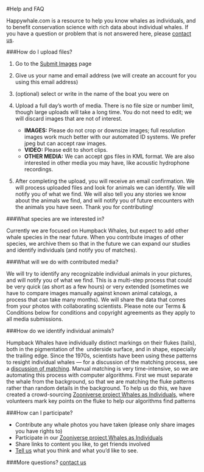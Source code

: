 #Help and FAQ

Happywhale.com is a resource to help you know whales as individuals, and to benefit conservation science with rich data about individual whales. If you have a question or problem that is not answered here, please [contact us](mailto:info@happywhale.com).

###How do I upload files?

1. Go to the [Submit Images](/submitMedia) page 

2. Give us your name and email address (we will create an account for you using this email address) 

3. (optional) select or write in the name of the boat you were on

 
4. Upload a full day’s worth of media. There is no file size or number limit, though large uploads will take a long time. You do not need to edit; we will discard images that are not of interest.
	*  **IMAGES:** Please do not crop or downsize images; full resolution images work much better with our automated ID systems. We prefer jpeg but can accept raw images. 
	* **VIDEO:** Please edit to short clips.
	* **OTHER MEDIA:** We can accept gps files in KML format. We are also interested in other media you may have, like acoustic hydrophone recordings.

5. After completing the upload, you will receive an email confirmation. We will process uploaded files and look for animals we can identify. We will notify you of what we find. We will also tell you any stories we know about the animals we find, and will notify you of future encounters with the animals you have seen. Thank you for contributing!

###What species are we interested in?

Currently we are focused on Humpback Whales, but expect to add other whale species in the near future. When you contribute images of other species, we archive them so that in the future we can expand our studies and identify individuals (and notify you of matches).

###What will we do with contributed media?

We will try to identify any recognizable individual animals in your pictures, and will notify you of what we find. This is a multi-step process that could be very quick (as short as a few hours) or very extended (sometimes we have to compare images manually against known animal catalogs, a process that can take many months). We will share the data that comes from your photos with collaborating scientists. Please note our Terms & Conditions below for conditions and copyright agreements as they apply to all media submissions. 

###How do we identify individual animals?

Humpback Whales have individually distinct markings on their flukes (tails), both in the pigmentation of the  underside surface, and in shape, especially the trailing edge. Since the 1970s, scientists have been using these patterns to resight individual whales — for a discussion of the matching process, see a <a href="http://www.alaskahumpbacks.org/matching.html" target="_blank">discussion of matching</a>. Manual matching is very time-intensive, so we are automating this process with computer algorithms. First we must separate the whale from the background, so that we are matching the fluke patterns rather than random details in the background. To help us do this, we have created a crowd-sourcing <a href="https://www.zooniverse.org/#/projects/tedcheese/whales-as-individuals" target="_blank">Zooniverse project Whales as Individuals</a>, where volunteers mark key points on the fluke to help our algorithms find patterns 

###How can I participate? 
* Contribute any whale photos you have taken (please only share images you have rights to) 
* Participate in our <a href="https://www.zooniverse.org/#/projects/tedcheese/whales-as-individuals" target="_blank">Zooniverse project Whales as Individuals</a>
* Share links to content you like, to get friends involved 
* [Tell us](mailto:info@happywhale.com) what you think and what you’d like to see. 

###More questions? [contact us](mailto:info@happywhale.com)

